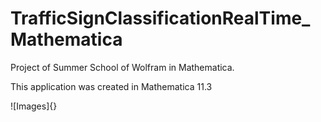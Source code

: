 # TrafficSignClassificationRealTime_Mathematica
Project of Summer School of Wolfram in Mathematica. 

This application was created in Mathematica 11.3

![Images]{}
